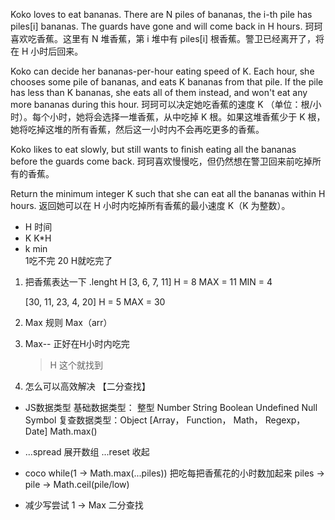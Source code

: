 Koko loves to eat bananas.  There are N piles of bananas, the i-th pile has piles[i] bananas.  The guards have gone and will come back in H hours.
珂珂喜欢吃香蕉。这里有 N 堆香蕉，第 i 堆中有 piles[i] 根香蕉。警卫已经离开了，将在 H 小时后回来。

Koko can decide her bananas-per-hour eating speed of K.  Each hour, she chooses some pile of bananas, and eats K bananas from that pile.  If the pile has less than K bananas, she eats all of them instead, and won't eat any more bananas during this hour.
珂珂可以决定她吃香蕉的速度 K （单位：根/小时）。每个小时，她将会选择一堆香蕉，从中吃掉 K 根。如果这堆香蕉少于 K 根，她将吃掉这堆的所有香蕉，然后这一小时内不会再吃更多的香蕉。  

Koko likes to eat slowly, but still wants to finish eating all the bananas before the guards come back.
珂珂喜欢慢慢吃，但仍然想在警卫回来前吃掉所有的香蕉。


Return the minimum integer K such that she can eat all the bananas within H hours.
返回她可以在 H 小时内吃掉所有香蕉的最小速度 K（K 为整数）。


- H 时间
- K  K*H
- k min  
    1吃不完
    20 H就吃完了

1. 把香蕉表达一下
    .lenght H
    [3, 6, 7, 11] H = 8
    MAX = 11  MIN = 4

    [30, 11, 23, 4, 20] H = 5
    MAX = 30  
2. Max  规则 Max（arr）
3. Max-- 正好在H小时内吃完
    >H 这个就找到
4. 怎么可以高效解决  【二分查找】    

- JS数据类型
   基础数据类型： 整型 Number String Boolean Undefined Null Symbol
   复查数据类型：Object  [Array， Function， Math， Regexp， Date]
    Math.max()
- ...spread 展开数组
    ...reset 收起

- coco 
    while(1 -> Math.max(...piles)) 把吃每把香蕉花的小时数加起来
    piles -> pile -> Math.ceil(pile/low)
- 减少写尝试 
    1 ->  Max  二分查找